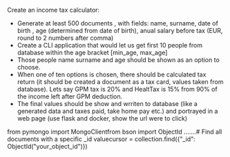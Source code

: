 Create an income tax calculator: 
 + Generate at least 500 documents , with fields: name, surname, date of birth , age (determined from date of birth), anual salary before tax (EUR, round to 2 numbers after comma)
 + Create a CLI application that would let us get first 10 people from database within the age bracket [min_age, max_age]
 + Those people name surname and age should be shown as an option to choose.
 + When one of ten options is chosen, there should be calculated tax return (it should be created a document as a tax card, values taken from database). Lets say GPM tax is 20% and HealtTax is 15% from 90% of the income left after GPM deduction.
 + The final values should be show and wrriten to database (like a generated data and taxes paid, take home pay etc.) and portrayed in a web page (use flask and docker, show the url were to click)

 from pymongo import MongoClientfrom bson import ObjectId .......# Find all documents with a specific _id valuecursor = collection.find({"_id": ObjectId("your_object_id")})